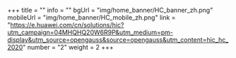 +++
title = ""
info = ""
bgUrl = "img/home_banner/HC_banner_zh.png"
mobileUrl = "img/home_banner/HC_mobile_zh.png"
link = "https://e.huawei.com/cn/solutions/hic?utm_campaign=04MHQHQ20W6R9P&utm_medium=pm-display&utm_source=opengauss&source=opengauss&utm_content=hic_hc_2020"
number = "2"
weight =  2
+++